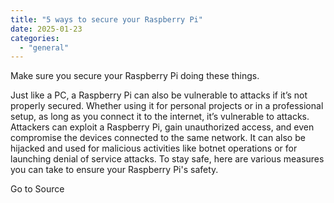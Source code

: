 ```yaml
---
title: "5 ways to secure your Raspberry Pi"
date: 2025-01-23
categories: 
  - "general"
---
```


Make sure you secure your Raspberry Pi doing these things.

Just like a PC, a Raspberry Pi can also be vulnerable to attacks if it’s not properly secured. Whether using it for personal projects or in a professional setup, as long as you connect it to the internet, it’s vulnerable to attacks. Attackers can exploit a Raspberry Pi, gain unauthorized access, and even compromise the devices connected to the same network. It can also be hijacked and used for malicious activities like botnet operations or for launching denial of service attacks. To stay safe, here are various measures you can take to ensure your Raspberry Pi's safety.

Go to Source
